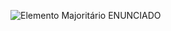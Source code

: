 ![Elemento Majoritário ENUNCIADO](https://user-images.githubusercontent.com/112535799/200872979-e1bfa769-c826-42f3-bec0-e364d4c2851d.png)
